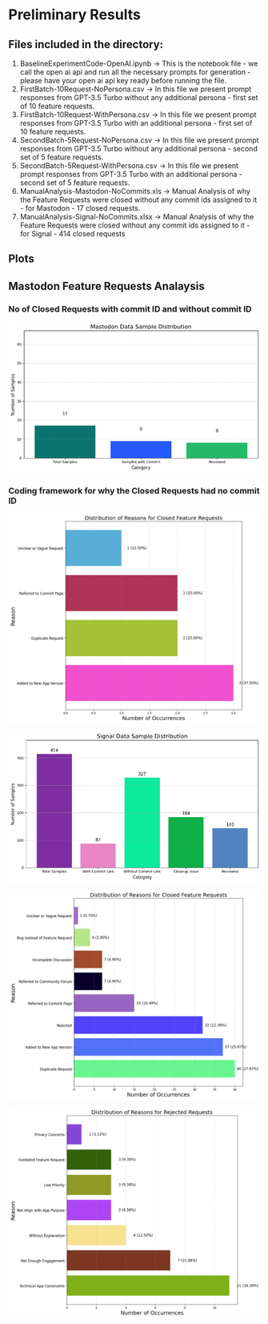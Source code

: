 # Preliminary Results

## Files included in the directory:
1. BaselineExperimentCode-OpenAI.ipynb -> This is the notebook file - we call the open ai api and run all the necessary prompts for generation - please have your open ai api key ready before running the file. 
2. FirstBatch-10Request-NoPersona.csv -> In this file we present prompt responses from GPT-3.5 Turbo without any additional persona - first set of 10 feature requests. 
4. FirstBatch-10Request-WithPersona.csv -> In this file we present prompt responses from GPT-3.5 Turbo with an additional persona - first set of 10 feature requests. 
5. SecondBatch-5Request-NoPersona.csv -> In this file we present prompt responses from GPT-3.5 Turbo without any additional persona - second set of 5 feature requests. 
6. SecondBatch-5Request-WithPersona.csv -> In this file we present prompt responses from GPT-3.5 Turbo with an additional persona - second set of 5 feature requests. 
7. ManualAnalysis-Mastodon-NoCommits.xls -> Manual Analysis of why the Feature Requests were closed without any commit ids assigned to it - for Mastodon - 17 closed requests. 
8. ManualAnalysis-Signal-NoCommits.xlsx -> Manual Analysis of why the Feature Requests were closed without any commit ids assigned to it - for Signal - 414 closed requests


## Plots 

## Mastodon Feature Requests Analaysis 

### No of Closed Requests with commit ID and without commit ID 

![Masodon_main_analysis.png](https://github.com/Pragyan10/FeatureRequestDataset2024/blob/main/PreliminaryResults/Plots/Masodon_main_analysis.png)

### Coding framework for why the Closed Requests had no commit ID

![Mastodon_main_reasons.png](https://github.com/Pragyan10/FeatureRequestDataset2024/blob/main/PreliminaryResults/Plots/Mastodon_main_reasons.png)

![Signal_main_analysis.png](https://github.com/Pragyan10/FeatureRequestDataset2024/blob/main/PreliminaryResults/Plots/Signal_main_analysis.png)

![Signal_main_reasons.png](https://github.com/Pragyan10/FeatureRequestDataset2024/blob/main/PreliminaryResults/Plots/Signal_main_reasons.png)

![Signal_rejected_reasons.png](https://github.com/Pragyan10/FeatureRequestDataset2024/blob/main/PreliminaryResults/Plots/Signal_rejected_reasons.png)
